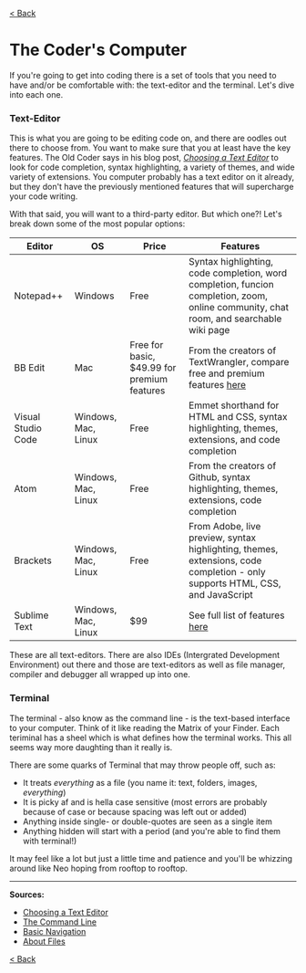 [< Back](README.md)

# The Coder's Computer
If you're going to get into coding there is a set of tools that you need to have and/or be comfortable with: the text-editor and the terminal. Let's dive into each one.

### Text-Editor
This is what you are going to be editing code on, and there are oodles out there to choose from. You want to make sure that you at least have the key features. The Old Coder says in his blog post, [_Choosing a Text Editor_](https://codefellows.github.io/code-102-guide/curriculum/class-02/Choosing-A-Text-Editor--The-Older-Coder.pdf) to look for code completion, syntax highlighting, a variety of themes, and wide variety of extensions. You computer probably has a text editor on it already, but they don't have the previously mentioned features that will supercharge your code writing.

With that said, you will want to a third-party editor. But which one?! Let's break down some of the most popular options:

Editor | OS | Price | Features
--- | --- | --- | ---
Notepad++ | Windows | Free | Syntax highlighting, code completion, word completion, funcion completion, zoom, online community, chat room, and searchable wiki page
BB Edit | Mac | Free for basic, $49.99 for premium features | From the creators of TextWrangler, compare free and premium features [here](https://www.barebones.com/products/bbedit/comparison.html)
Visual Studio Code | Windows, Mac, Linux | Free | Emmet shorthand for HTML and CSS, syntax highlighting, themes, extensions, and code completion
Atom | Windows, Mac, Linux | Free | From the creators of Github, syntax highlighting, themes, extensions, code completion
Brackets | Windows, Mac, Linux | Free | From Adobe, live preview, syntax highlighting, themes, extensions, code completion - only supports HTML, CSS, and JavaScript
Sublime Text | Windows, Mac, Linux | $99 | See full list of features [here](https://www.sublimetext.com/download)

These are all text-editors. There are also IDEs (Intergrated Development Environment) out there and those are text-editors as well as file manager, compiler and debugger all wrapped up into one.

### Terminal
The terminal - also know as the command line - is the text-based interface to your computer. Think of it like reading the Matrix of your Finder. Each teriminal has a sheel which is what defines how the terminal works. This all seems way more daughting than it really is.

There are some quarks of Terminal that may throw people off, such as: 
- It treats _everything_ as a file (you name it: text, folders, images, _everything_)
- It is picky af and is hella case sensitive (most errors are probably because of case or because spacing was left out or added)
- Anything inside single- or double-quotes are seen as a single item
- Anything hidden will start with a period (and you're able to find them with terminal!)

It may feel like a lot but just a little time and patience and you'll be whizzing around like Neo hoping from rooftop to rooftop.

***

**Sources:**
- [Choosing a Text Editor](https://codefellows.github.io/code-102-guide/curriculum/class-02/Choosing-A-Text-Editor--The-Older-Coder.pdf)
- [The Command Line](https://ryanstutorials.net/linuxtutorial/commandline.php)
- [Basic Navigation](https://ryanstutorials.net/linuxtutorial/navigation.php)
- [About Files](https://ryanstutorials.net/linuxtutorial/aboutfiles.php)

[< Back](https://paulmichaelarmstrong.github.io/reading-notes/)
